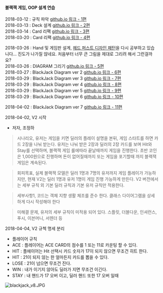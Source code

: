 #### 블랙잭 게임, OOP 설계 연습    
2018-03-12 : 규칙 파악 [github.io 링크 - 1편](https://jungha-cho.github.io/2018/03/12/%EA%B0%9D%EC%B2%B4%EC%A7%80%ED%96%A5%EC%84%A4%EA%B3%84-%EB%B8%94%EB%9E%99%EC%9E%AD(1)/)              
2018-03-13 : Deck 설계 [github.io 링크 - 2편](https://jungha-cho.github.io/2018/03/12/%EA%B0%9D%EC%B2%B4%EC%A7%80%ED%96%A5%EC%84%A4%EA%B3%84-%EB%B8%94%EB%9E%99%EC%9E%AD(2)/)               
2018-03-14 : Card 리팩 [github.io 링크 - 3편](https://jungha-cho.github.io/2018/03/14/%EA%B0%9D%EC%B2%B4%EC%A7%80%ED%96%A5%EC%84%A4%EA%B3%84-%EB%B8%94%EB%9E%99%EC%9E%AD(3)/)                 
2018-03-20 : Card 리팩 [github.io 링크 - 4편](https://jungha-cho.github.io/2018/03/20/%EA%B0%9D%EC%B2%B4%EC%A7%80%ED%96%A5%EC%84%A4%EA%B3%84-%EB%B8%94%EB%9E%99%EC%9E%AD(4)/)             

2018-03-26 : Hand 및 게임판 설계, [헤드 퍼스트 디자인 패턴](https://github.com/JungHa-Cho/HeadFirstDesignPattern)을 다시 공부하고 있습니다... 진도가 나가질 않네요. 처음부터 너무 큰 그림을 제대로 그리려 해서 그런걸까요?       
2018-03-26 : DIAGRAM 그리기 [github.io 링크 - 5편](https://jungha-cho.github.io/2018/03/26/%EA%B0%9D%EC%B2%B4%EC%A7%80%ED%96%A5%EC%84%A4%EA%B3%84-%EB%B8%94%EB%9E%99%EC%9E%AD(5)/)                      
2018-03-27 : BlackJack Diagram ver 2 [github.io 링크 - 6편](https://jungha-cho.github.io/2018/03/27/%EA%B0%9D%EC%B2%B4%EC%A7%80%ED%96%A5%EC%84%A4%EA%B3%84-%EB%B8%94%EB%9E%99%EC%9E%AD(6)/)                  
2018-03-29 : BlackJack Diagram ver 3 [github.io 링크 - 7편](https://jungha-cho.github.io/2018/03/29/%EA%B0%9D%EC%B2%B4%EC%A7%80%ED%96%A5%EC%84%A4%EA%B3%84-%EB%B8%94%EB%9E%99%EC%9E%AD(7)/)                 
2018-03-29 : BlackJack Diagram ver 4 [github.io 링크 - 8편](https://jungha-cho.github.io/2018/03/29/%EA%B0%9D%EC%B2%B4%EC%A7%80%ED%96%A5%EC%84%A4%EA%B3%84-%EB%B8%94%EB%9E%99%EC%9E%AD(8)/)                                 
2018-03-29 : BlackJack Diagram ver 5 [github.io 링크 - 9편](https://jungha-cho.github.io/2018/03/29/%EA%B0%9D%EC%B2%B4%EC%A7%80%ED%96%A5%EC%84%A4%EA%B3%84-%EB%B8%94%EB%9E%99%EC%9E%AD(9)/)                                                                     
2018-03-29 : BlackJack Diagram ver 6 [github.io 링크 - 10편](https://jungha-cho.github.io/2018/03/30/객체지향설계-블랙잭(10)/)                    

2018-04-02 : BlackJack Diagram ver 7 [github.io 링크 - 11편](https://jungha-cho.github.io/2018/04/01/%EA%B0%9D%EC%B2%B4%EC%A7%80%ED%96%A5%EC%84%A4%EA%B3%84-%EB%B8%94%EB%9E%99%EC%9E%AD(11)/)            


2018-04-02, V2 시작
- 저자, 조정하
> 시나리오, 유저는 게임을 키면 딜러의 플레이 설명을 본뒤, 게임 스타트를 하면 카드 2장을 나눠 받는다. 
> 유저는 나눠 받은 2장과 딜러의 2장 카드를 보며 Hit와 Stay를 선택하며, 블랙잭 게임 룰에따라 끝날때까지 게임을 진행한다. 
> 초반 코인은 1,000원으로 진행하며 돈이 없어질때까지 또는 게임을 포기할때 까지 블랙잭 게임은 계속된다.

> 회피목표, 실제 블랙잭 모델은 딜러 1명과 7명의 유저까지 게임 플레이가 가능하지만, 현재 V2는 딜러 1명과 유저 1명이 게임 진행 가능하게 만든다.
> V2 버전에서는 세부 규칙 외 기본 딜러 규칙과 기본 유저 규칙만 적용한다.

> 세부사항1, 코드는 객체 지향 생활 체조를 준수 한다.
> 클래스 다이어그램을 상세하게 다시 작성해야 한다

> 미해결 문제, 유저의 세부 규칙이 미적용 되어 있다. 스플릿, 더블다운, 인셔런스, 푸시, 이븐머니, 서렌더 등

2018-04-04, V2 규첵 명세 분리
* 플레이어 규칙
* ACE : 플레이어는 ACE CARD의 점수를 1 또는 11로 카운팅 할 수 있다.
* HIT : 플에이어는 Hit 선택시 카드 숫자가 17이 되지 않으면 무조건 히트 한다.
* HIT : 21이 되지 않는 한 얼마든지 카드를 뽑을 수 있다.
* LOSE : 21이 넘으면 무조건 진다.
* WIN : 내가 이기지 않아도 딜러가 지면 무조건 이긴다.
* STAY : 내 핸드가 17 오버 이고, 딜러 핸드 또한 17 오버 일때



![blackjack_v8.JPG](/image/blackjack_v8.JPG)